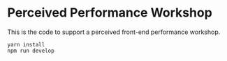 # Perceived Performance Workshop

This is the code to support a perceived front-end performance workshop.

```
yarn install
npm run develop
```
